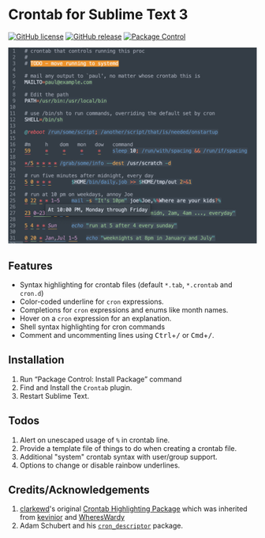 # Crontab for Sublime Text 3

[![GitHub license](https://img.shields.io/github/license/nayyarv/CrontabSublime.svg)](https://github.com/nayyarv/CrontabSublime/blob/master/LICENSE) [![GitHub release](https://img.shields.io/github/release/nayyarv/CrontabSublime.svg)](https://GitHub.com/nayyarv/CrontabSublime/releases/) [![Package Control](https://packagecontrol.herokuapp.com/downloads/Crontab.svg?style=flat-square)](https://packagecontrol.io/packages/Crontab)

![Example screenshot][screenshot]

## Features

- Syntax highlighting for crontab files (default `*.tab`, `*.crontab` and `cron.d`)
- Color-coded underline for `cron` expressions.
- Completions for `cron` expressions and enums like month names.
- Hover on a `cron` expression for an explanation.
- Shell syntax highlighting for cron commands
- Comment and uncommenting lines using <kbd>Ctrl</kbd>+<kbd>/</kbd> or <kbd>Cmd</kbd>+<kbd>/</kbd>.

## Installation

1. Run “Package Control: Install Package” command
2. Find and Install the `Crontab` plugin.
3. Restart Sublime Text.

## Todos

1. Alert on unescaped usage of `%` in crontab line.
2. Provide a template file of things to do when creating a crontab file.
3. Additional "system" crontab syntax with user/group support.
4. Options to change or disable rainbow underlines.

## Credits/Acknowledgements

1. [clarkewd][]'s original [Crontab Highlighting Package][clarkewd-cron] which was inherited from [kevinior][] and [WheresWardy][]
2. Adam Schubert and his [`cron_descriptor`][cron_descriptor] package.

[screenshot]: CrontabHighlightSample.png
[clarkewd]: https://github.com/clarkewd
[clarkewd-cron]: https://github.com/clarkewd/SublimeCrontab
[kevinior]: https://github.com/kevinior
[whereswardy]: https://github.com/WheresWardy
[cron_descriptor]: https://github.com/Salamek/cron-descriptor
